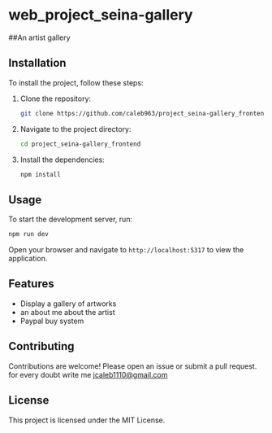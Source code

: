 # web_project_seina-gallery

##An artist gallery 

## Installation
To install the project, follow these steps:
1. Clone the repository:
    ```bash
    git clone https://github.com/caleb963/project_seina-gallery_frontend.git
    ```
2. Navigate to the project directory:
    ```bash
    cd project_seina-gallery_frontend
    ```
3. Install the dependencies:
    ```bash
    npm install
    ```

## Usage
To start the development server, run:
```bash
npm run dev
```
Open your browser and navigate to `http://localhost:5317` to view the application.

## Features
- Display a gallery of artworks
- an about me about the artist 
- Paypal buy system

## Contributing
Contributions are welcome! Please open an issue or submit a pull request.
for every doubt write me jcaleb1110@gmail.com

## License
This project is licensed under the MIT License.
